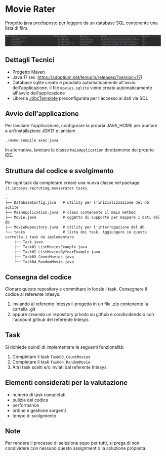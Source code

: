 # Movie Rater

Progetto java predisposto per leggere da un database SQL contenente una lista di film.

![movie-table.png](movie-table.png)

## Dettagli Tecnici

- Progetto Maven
- Java 17 (es. https://adoptium.net/temurin/releases/?version=17)
- Database sqlite creato e popolato automaticamente all'avvio dell'applicazione. 
Il file `movies.sqlite` viene creato automaticamente all'avvio dell'applicazione 
- Libreria [JdbcTemplate](https://docs.spring.io/spring-framework/docs/5.3.9/reference/html/data-access.html#jdbc-JdbcTemplate)
preconfigurata per l'accesso ai dati via SQL

## Avvio dell'applicazione

Per lanciare l'applicazione, configurare la propria JAVA_HOME per puntare a un'installazione JDK17 e lanciare

```java
./mvnw compile exec:java
``` 

In alternativa, lanciare la classe `MainApplication` direttamente dal proprio IDE.

## Struttura del codice e svolgimento

Per ogni task da completare creare una nuova classe nel package `it.intesys.recruting.movierater.tasks`.

```
.                      
├── DatabaseConfig.java   # utility per l'inizializzazione del db sqlite
├── MainApplication.java  # class contenente il main method
├── Movie.java            # oggetto di supporto per mappare i dati del db
├── MovieRepository.java  # utility per l'interrogazione del db
└── tasks                 # lista dei task. Aggiungere in questa cartella i task da implementare.  
    ├── Task.java
    ├── Task01_ListMoviesExample.java  
    ├── Task02_ListMoviesByYearExample.java
    ├── Task03_CountMovies.java
    └── Task04_RandomMovie.java
```

## Consegna del codice

Clonare questo repository e committare in locale i task. Consegnare il codice al referente intesys:
1. inviando al referente Intesys il progetto in un file .zip contenente la cartella .git
2. oppure creando un repository privato su github e condividendolo con l'account github del referente Intesys


## Task

Si richiede quindi di implementare le seguenti funzionalità:

1. Completare il task `Task03_CountMovies`
1. Completare il task `Task04_RandomMovie`
1. Altri task scelti e/o inviati dal referente Intesys 


## Elementi considerati per la valutazione

- numero di task completati
- pulizia del codice
- performance
- ordine e gestione sorgenti
- tempo di svolgimento

## Note
Per rendere il processo di selezione equo per tutti, si prega di non condividere con nessuno questo assignment o la soluzione proposta.



